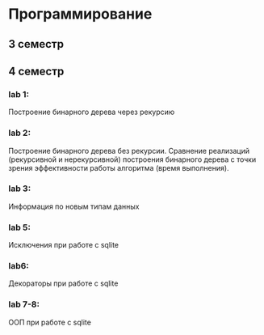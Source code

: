 # Программирование
## 3 семестр

## 4 семестр
### lab 1:
Построение бинарного дерева через рекурсию
### lab 2:
Построение бинарного дерева без рекурсии.
Сравнение реализаций (рекурсивной и нерекурсивной) построения бинарного дерева с точки зрения эффективности работы алгоритма (время выполнения). 
### lab 3:
Информация по новым типам данных
### lab 5:
Исключения при работе с sqlite
### lab6:
Декораторы при работе с sqlite
### lab 7-8:
ООП при работе с sqlite
